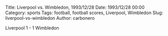 Title: Liverpool vs. Wimbledon, 1993/12/28
Date: 1993/12/28 00:00
Category: sports
Tags: football, football scores, Liverpool, Wimbledon
Slug: liverpool-vs-wimbledon
Author: carbonero


Liverpool 1 - 1 Wimbledon
